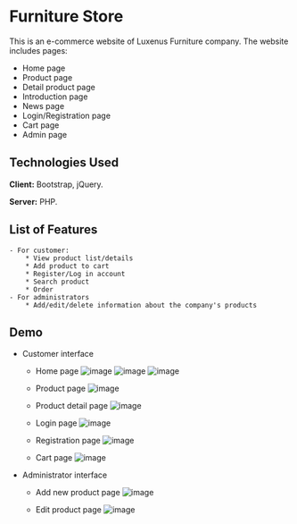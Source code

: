 # Furniture Store
This is an e-commerce website of Luxenus Furniture company. The website includes pages:
 - Home page
 - Product page
 - Detail product page
 - Introduction page
 - News page
 - Login/Registration page
 - Cart page
 - Admin page
 
 


## Technologies Used

**Client:** Bootstrap, jQuery.

**Server:** PHP.


## List of Features
    - For customer:
        * View product list/details
        * Add product to cart
        * Register/Log in account
        * Search product
        * Order
    - For administrators
        * Add/edit/delete information about the company's products



## Demo
- Customer interface
    * Home page
![image](https://github.com/B1910015LeNhutTruong/CT275/assets/84178256/549a4f6b-6ba9-4ba7-8f2c-c8adf1e00b5a)
![image](https://github.com/B1910015LeNhutTruong/CT275/assets/84178256/319e1645-69c7-4112-bf0a-dc06c03470d3)
![image](https://github.com/B1910015LeNhutTruong/CT275/assets/84178256/88197ce0-0e06-476d-abca-f42035287255)

    * Product page
![image](https://github.com/B1910015LeNhutTruong/CT275/assets/84178256/aaa384ee-df5c-40ea-9f0e-ff0da5825b87)

    * Product detail page
![image](https://github.com/B1910015LeNhutTruong/CT275/assets/84178256/ee9a1970-ec5d-47fa-97fa-30555fdbedc9)

    * Login page
![image](https://github.com/B1910015LeNhutTruong/CT275/assets/84178256/a6d52a18-8163-4145-967d-a14c41a850b9)

    * Registration page
![image](https://github.com/B1910015LeNhutTruong/CT275/assets/84178256/5083e75c-9a21-4cc1-9d78-a31a74c14c38)

    * Cart page
![image](https://github.com/B1910015LeNhutTruong/CT275/assets/84178256/7dd9041e-e0e7-41da-bc41-df10a8dc79e1)

- Administrator interface
    * Add new product page
![image](https://github.com/B1910015LeNhutTruong/CT275/assets/84178256/e35987be-e8d1-48c9-bc64-3b61dc2d9a01)

    * Edit product page
![image](https://github.com/B1910015LeNhutTruong/CT275/assets/84178256/d20c4772-5871-46ce-a2ee-357d4b87216a)











